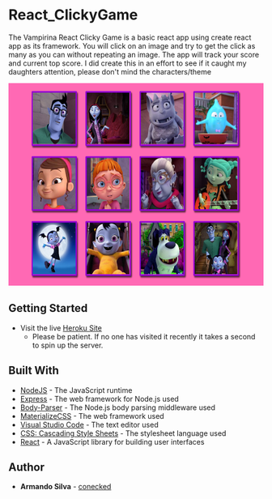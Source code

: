 # React_ClickyGame

The Vampirina React Clicky Game is a basic react app using create react app as its framework. You will click on an image and try to get the click as many as you can without repeating an image. The app will track your score and current top score. I did create this in an effort to see if it caught my daughters attention, please don't mind the characters/theme

<p align="center">
  <img width="600" height="400" src="/public/images/clickyGame.png">
</p>

## Getting Started

* Visit the live [Heroku Site](https://morning-taiga-62467.herokuapp.com/)
    * Please be patient. If no one has visited it recently it takes a second to spin up the server.

## Built With

* [NodeJS](https://nodejs.org/en/) - The JavaScript runtime
* [Express](https://github.com/expressjs/express) - The web framework for Node.js used
* [Body-Parser](https://github.com/expressjs/body-parser) - The Node.js body parsing middleware used
* [MaterializeCSS](https://materializecss.com/) - The web framework used
* [Visual Studio Code](https://code.visualstudio.com/) - The text editor used
* [CSS: Cascading Style Sheets](https://developer.mozilla.org/en-US/docs/Web/CSS) - The stylesheet language used
* [React](https://reactjs.org/) - A JavaScript library for building user interfaces

## Author

* **Armando Silva** - [conecked](https://conecked.github.io)
